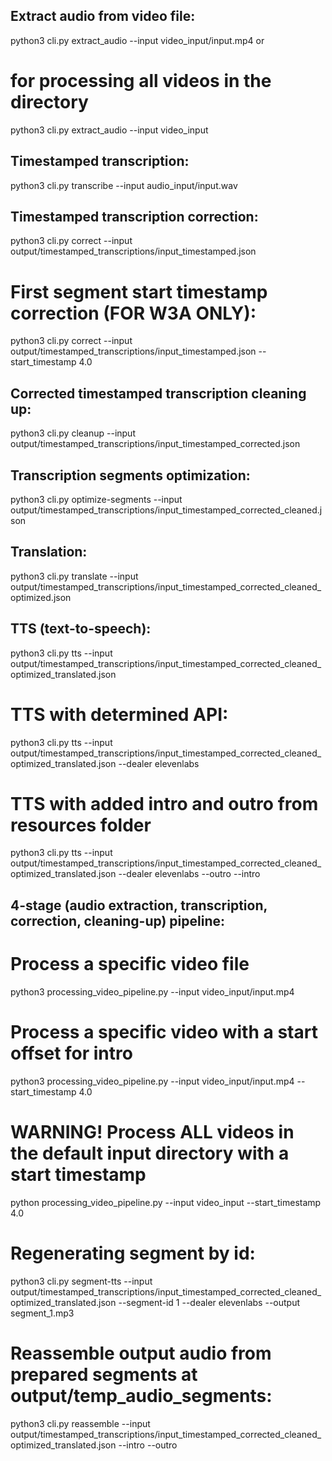 ## Extract audio from video file:
python3 cli.py extract_audio --input video_input/input.mp4
or
# for processing all videos in the directory
python3 cli.py extract_audio --input video_input

## Timestamped transcription:
python3 cli.py transcribe --input audio_input/input.wav

## Timestamped transcription correction:
python3 cli.py correct --input output/timestamped_transcriptions/input_timestamped.json

# First segment start timestamp correction (FOR W3A ONLY):
python3 cli.py correct --input output/timestamped_transcriptions/input_timestamped.json --start_timestamp 4.0

## Corrected timestamped transcription cleaning up:
python3 cli.py cleanup --input output/timestamped_transcriptions/input_timestamped_corrected.json

## Transcription segments optimization:
python3 cli.py optimize-segments --input output/timestamped_transcriptions/input_timestamped_corrected_cleaned.json

## Translation:
python3 cli.py translate --input output/timestamped_transcriptions/input_timestamped_corrected_cleaned_optimized.json 

## TTS (text-to-speech):
python3 cli.py tts --input output/timestamped_transcriptions/input_timestamped_corrected_cleaned_optimized_translated.json

# TTS with determined API:
python3 cli.py tts --input output/timestamped_transcriptions/input_timestamped_corrected_cleaned_optimized_translated.json --dealer elevenlabs

# TTS with added intro and outro from resources folder
python3 cli.py tts --input output/timestamped_transcriptions/input_timestamped_corrected_cleaned_optimized_translated.json --dealer elevenlabs --outro --intro


## 4-stage (audio extraction, transcription, correction, cleaning-up) pipeline:
# Process a specific video file
python3 processing_video_pipeline.py --input video_input/input.mp4

# Process a specific video with a start offset for intro
python3 processing_video_pipeline.py --input video_input/input.mp4 --start_timestamp 4.0

# WARNING! Process ALL videos in the default input directory with a start timestamp
python processing_video_pipeline.py --input video_input --start_timestamp 4.0

# Regenerating segment by id:
python3 cli.py segment-tts --input output/timestamped_transcriptions/input_timestamped_corrected_cleaned_optimized_translated.json --segment-id 1 --dealer elevenlabs --output segment_1.mp3

# Reassemble output audio from prepared segments at output/temp_audio_segments:
python3 cli.py reassemble --input output/timestamped_transcriptions/input_timestamped_corrected_cleaned_optimized_translated.json --intro --outro
